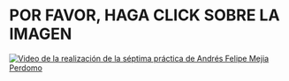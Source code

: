 # POR FAVOR, HAGA CLICK SOBRE LA IMAGEN


[![Video de la realización de la séptima práctica de Andrés Felipe Mejia Perdomo](https://github.com/AndresFelipeMunozAguilar/Group_S13T3_Repository/assets/130402869/43cd1360-04ae-419d-a644-b780324c5e8b)]([https://www.youtube.com/watch?v=TCUQQOiNXJA](https://youtu.be/ZoL1GPnkt64)https://youtu.be/ZoL1GPnkt64)
